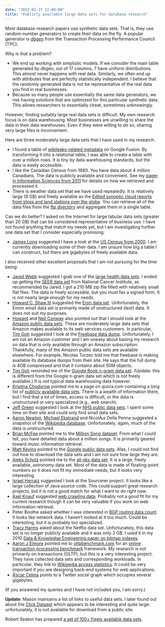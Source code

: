 ```yaml
---
date: "2012-03-27 12:00:00"
title: "Publicly available large data sets for database research"
---
```




Most database research papers use synthetic data sets. That is, they use random-number generators to create their data on the fly. A popular generator is [dbgen](http://www.tpc.org/tpch/) from the Transaction Processing Performance Council (TPC).

Why is that a problem?

- We end up working with simplistic models. If we consider the main table generated by dbgen, out of 17 columns, 7 have uniform distributions. This almost never happens with real data. Similarly, we often end up with attributes that are perfectly statistically independent. I believe that the randomly generated data is not be representative of the real data you find in real businesses.
- Because so many people use essentially the same data generators, we risk having solutions that are optimized for this particular synthetic data. This allows researchers to essentially cheat, sometimes unknowingly.


However, finding suitably large real data sets is difficult. My own research focus is on data warehousing. Most businesses are unwilling to share the data in their data warehouses. Even if they were willing to do so, sharing very large files is inconvenient.

Here are three moderately large data sets that I have used in my research:

- I found a table of [wikileaks-related metadata](https://www.google.com/fusiontables/DataSource?dsrcid=224453) on Google Fusion. By transforming it into a relational table, I was able to create a table with over a million rows. It is tiny by data warehousing standards, but the data is easily accessible.
- I like the Canadian Census from 1880. You have data about 4 million Canadians. The data is publicly available and convenient. See my [paper in Information Sciences from 2011](http://arxiv.org/abs/0909.1346) for details on how we retrieved and processed it. 
- There is weather data set that we have used repeatedly. It is relatively large (9 GB) and freely available as the [Edited synoptic cloud reports from ships and land stations over the globe](http://cdiac.ornl.gov/epubs/ndp/ndp026b/ndp026b.htm). You can retrieve all of the data files from the [ftp directory](http://cdiac.ornl.gov/ftp/ndp026b/) and aggregate them in a single table.


Can we do better? I asked on the Internet for large tabular data sets (greater than 20 GB) that can be considered representative of business use. I have not found anything that match my needs yet, but I am investigating further one data set that I consider especially promising:

- [James Long](https://plus.google.com/u/0/107121399840634452924/posts) suggested I have a look at the [US Census from 2000](http://www.census.gov/main/www/cen2000.html). I am currently downloading some of their data. I am unsure how big a table I can construct, but there are gigabytes of freely available data.


I also received other excellent proposals that I am not pursuing for the time being:

- [Jared Webb](https://plus.google.com/u/0/109137147030554669814/posts) suggested I grab one of the [large health data sets](http://www.ehdp.com/vitalnet/datasets.htm). I ended up getting the [SEER data set](http://seer.cancer.gov/) from National Cancer Institute, as recommended by Jared. I got a 210 MB zip file filled with relatively small flat files. The data is freely accessible, but you must fax a signed form. It is not nearly large enough for my needs.
- [Howard C. Shaw III](https://plus.google.com/u/0/116496743359717565259/posts) suggested the [Eron data set](http://www.cs.cmu.edu/~enron/). Unfortunately, the Enron email data set is primarily made of unstructured (text) data. It does not suit my purposes.
- [Howard](https://plus.google.com/u/0/116496743359717565259/posts) and [Neil Conway](https://twitter.com/#!/neil_conway) also pointed out that I should look at the [Amazon public data sets](http://aws.amazon.com/datasets/). These are moderately large data sets that Amazon makes available to its web services customers. In particular, [Tim Goh](https://plus.google.com/+TimGoh/posts) suggested I look at the [Freebase data dump](https://aws.amazon.com/datasets/freebase-data-dump/). Unfortunately, I am not an Amazon customer and I am uneasy about basing my research on data that is only available through an Amazon subscription. Thankfully, many of the Amazon public data sets are available elsewhere. For example, Nicolas Torzec told me that freebase is making available its database dumps from their site. He says that the full dump is 4GB compressed and that it contains about 50M objects. 
- [Tim Goh](https://plus.google.com/+TimGoh/posts) reminded me of the [Google Book n-gram data set](https://storage.googleapis.com/books/ngrams/books/datasetsv2.html). (Update: this is different from the Google n-gram data set which is not freely available.) It is not typical data warehousing data however.
- [Kristina Chodorow](https://plus.google.com/+KristinaChodorow/posts) pointed me to a page on quora.com containing a long list of [publicly available data sets](https://www.quora.com/Where-can-I-find-large-datasets-open-to-the-public). There is a wealth of information there, but I find that a lot of times, access is difficult, or the data is unstructured or very specialized (e.g., web search).
- [Jeff Green](https://plus.google.com/100411588371481475841/posts) suggested I look at the [NHS public data sets](http://www.hscic.gov.uk/searchcatalogue). I spent some time on their site and could only find small data sets.
- [Aaron Newton](https://plus.google.com/+AaronNewton0/posts), [Michael Ekstrand](https://mobile.twitter.com/i/guest#!/elehack) and NicolÃ¡s Della Penna suggested a snapshot of the [Wikipedia database](https://en.wikipedia.org/wiki/Wikipedia:Database_download). Unfortunately, again, much of the data is unstructured. 
- [Brian McFee](https://plus.google.com/+BrianMcFee/posts) pointed me to the [Million Song dataset](http://labrosa.ee.columbia.edu/millionsong/). From what I could tell, you have detailed data about a million songs. It is primarily geared toward music information retrieval.
- [Matt Kevins](https://plus.google.com/110433103726971013987/posts) pointed to the [Google public data sets](https://www.google.com/publicdata/directory). Alas, I could not find out how to download the data sets and I am not sure how large they are.
- [Aleks Scholz](https://plus.google.com/106693866707326539937/posts) pointed me to the [all-sky data set](http://www.ipac.caltech.edu/2mass/releases/allsky/doc/sec1_4.html#ftpdes). It is a large, freely available, astronomy data set. Most of the data is made of floating-point numbers so it does not fit my immediate needs, but it looks very interesting.
- [Israel Herraiz](https://plus.google.com/+IsraelHerraiz/posts) suggested I look at the Sourcerer project. It looks like a large collection of Java source code. This could support great research projects, but it is not a good match for what I want to do right now.
- [Axel Knauf](https://mobile.twitter.com/i/guest#!/kopfkind) suggested [web crawling data](http://commoncrawl.org/the-data/). Probably not a good fit for my current research though it can be very valuable if you work on web information retrieval.
- Peter Boothe asked whether I was interested in [BGP routing data count](http://www.routeviews.org/). It looks like network data. I haven&rsquo;t looked at it too much. Could be interesting, but it is probably too specialized.
- [Tracy Harms](https://mobile.twitter.com/i/guest#!/kaleidic) asked about the Netflix data set. Unfortunately, this data set is no longer publicly available and it was only 2 GB. I used it in my 2010 [Data &amp; Knowledge Engineering paper on bitmap indexes](http://arxiv.org/abs/0901.3751).
- [Aaron J Elmore](https://mobile.twitter.com/i/guest#!/AaronJElmore) pointed me to [oltpbenchmark.com](http://oltpbenchmark.com/wiki/index.php?title=Main_Page) for an [online transaction processing benchmark](https://en.wikipedia.org/wiki/Online_transaction_processing) framework. My research is not primarily on transactions (OLTP), but this is a very interesting project. They have collected data sets and corresponding workloads. In particular, they link to [Wikipedia access statistics](http://www.wikibench.eu/wiki/2007-09/). It could be very important if you are designing back-end systems for web applications.
- [Ã’scar Celma](http://ocelma.net/) points to a Twitter social graph which occupies several gigabytes. 


(If you answered my queries and I have not included you, I am sorry.)

__Update__: Mason maintains a list of links to useful data sets. I later found out about the [Click Dataset](http://cnets.indiana.edu/groups/nan/webtraffic/click-dataset/) which appears to be interesting and quite large: unfortunately, it is not available for download from a public site.

Robert Seaton has prepared [a set of 100+ freely available data sets](http://rs.io/100-interesting-data-sets-for-statistics/).

